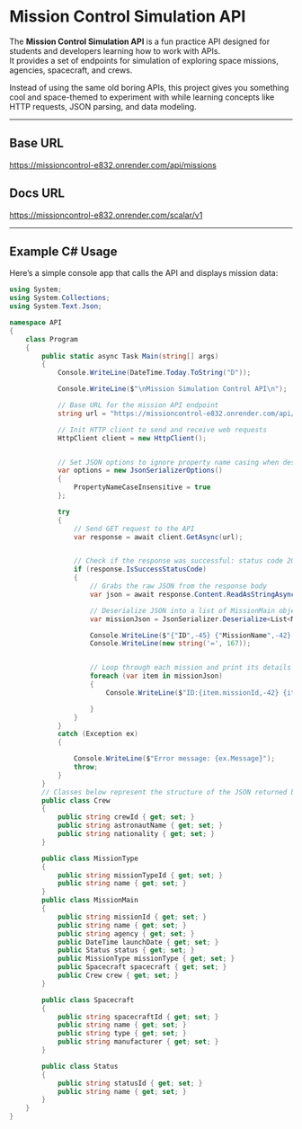 # Mission Control Simulation API

The **Mission Control Simulation API** is a fun practice API designed for students and developers learning how to work with APIs.  
It provides a set of endpoints for simulation of exploring space missions, agencies, spacecraft, and crews.  

Instead of using the same old boring APIs, this project gives you something cool and space-themed to experiment with while learning concepts like HTTP requests, JSON parsing, and data modeling.

---

## Base URL

https://missioncontrol-e832.onrender.com/api/missions

## Docs URL

https://missioncontrol-e832.onrender.com/scalar/v1


---

## Example C# Usage

Here’s a simple console app that calls the API and displays mission data:

```csharp
using System;
using System.Collections;
using System.Text.Json;

namespace API
{
    class Program
    {
        public static async Task Main(string[] args)
        {
            Console.WriteLine(DateTime.Today.ToString("D"));

            Console.WriteLine($"\nMission Simulation Control API\n");

            // Base URL for the mission API endpoint
            string url = "https://missioncontrol-e832.onrender.com/api/Missions";

            // Init HTTP client to send and receive web requests
            HttpClient client = new HttpClient();


            // Set JSON options to ignore property name casing when deserializing
            var options = new JsonSerializerOptions()
            {
                PropertyNameCaseInsensitive = true
            };

            try
            {
                // Send GET request to the API
                var response = await client.GetAsync(url);


                // Check if the response was successful: status code 200
                if (response.IsSuccessStatusCode)
                {
                    // Grabs the raw JSON from the response body
                    var json = await response.Content.ReadAsStringAsync();

                    // Deserialize JSON into a list of MissionMain objects
                    var missionJson = JsonSerializer.Deserialize<List<MissionMain>>(json);

                    Console.WriteLine($"{"ID",-45} {"MissionName",-42} {"Agency",-25} {"Crew",-30} {"LaunchDate",-15}");
                    Console.WriteLine(new string('=', 167));


                    // Loop through each mission and print its details in formatted columns
                    foreach (var item in missionJson)
                    {
                        Console.WriteLine($"ID:{item.missionId,-42} {item.name,-42} {item.agency,-25} {item.crew.astronautName,-30} {item.launchDate,-15}");

                    }
                }
            }
            catch (Exception ex)
            {

                Console.WriteLine($"Error message: {ex.Message}");
                throw;
            }
        }
        // Classes below represent the structure of the JSON returned by the API
        public class Crew
        {
            public string crewId { get; set; }
            public string astronautName { get; set; }
            public string nationality { get; set; }
        }

        public class MissionType
        {
            public string missionTypeId { get; set; }
            public string name { get; set; }
        }
        public class MissionMain
        {
            public string missionId { get; set; }
            public string name { get; set; }
            public string agency { get; set; }
            public DateTime launchDate { get; set; }
            public Status status { get; set; }
            public MissionType missionType { get; set; }
            public Spacecraft spacecraft { get; set; }
            public Crew crew { get; set; }
        }

        public class Spacecraft
        {
            public string spacecraftId { get; set; }
            public string name { get; set; }
            public string type { get; set; }
            public string manufacturer { get; set; }
        }

        public class Status
        {
            public string statusId { get; set; }
            public string name { get; set; }
        }
    }
}
